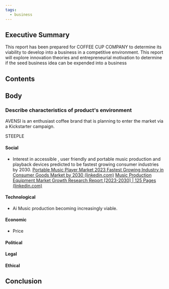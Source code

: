 ```yaml
---
tags:
  - business
---
```

## Executive Summary

This report has been prepared for COFFEE CUP COMPANY to determine its viability to develop into a business in a competitive environment. This report will explore innovation theories and entrepreneurial motivation to determine if the seed business idea can be expended into a business



## Contents


## Body

### Describe characteristics of product's environment

AVENSI is an enthusiast coffee brand that is planning to enter the market via a Kickstarter campaign. 

STEEPLE


#### Social
- Interest in accessible , user friendly and portable music production and playback devices predicted to be fastest growing consumer industries by 2030.
[Portable Music Player Market 2023 Fastest Growing Industry in Consumer Goods Market by 2030 (linkedin.com)](https://www.linkedin.com/pulse/portable-music-player-market-2023-fastest-1avpf)
[Music Production Equipment Market Growth Research Report [2023-2030] | 125 Pages (linkedin.com)](https://www.linkedin.com/pulse/music-production-equipment-market-growth-research-2gjse)


#### Technological
- Ai Music production becoming increasingly viable. 



#### Economic 
- Price 


#### Political




#### Legal





#### Ethical



## Conclusion

